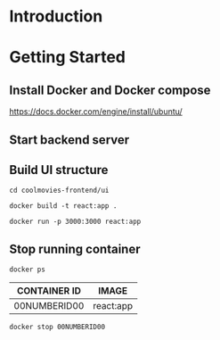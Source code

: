# Introduction

# Getting Started

## Install Docker and Docker compose

https://docs.docker.com/engine/install/ubuntu/ 

## Start backend server

## Build UI structure

`cd coolmovies-frontend/ui`

`docker build -t react:app .`

`docker run -p 3000:3000 react:app`

## Stop running container

`docker ps`

| CONTAINER ID |  IMAGE          |
|--------------|-----------------|
| 00NUMBERID00 | react:app       |

`docker stop 00NUMBERID00`  